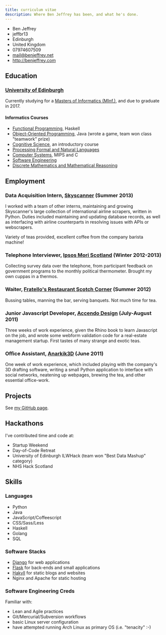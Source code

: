 ```yaml
---
title: curriculum vitae
description: Where Ben Jeffrey has been, and what he's done.
---
```


<aside class="right">
    <ul class="vcard">
      <li class="fn">Ben Jeffrey</li>
      <li class="nickname">jeffbr13</li>
      <li class="locality">Edinburgh</li>
      <li class="country-name">United Kingdom</li>
      <li class="tel">07974607509</li>
      <li><a href="mailto:mail@benjeffrey.net" class="email">mail@benjeffrey.net</a></li>
      <li><a class="url" href="http://benjeffrey.com">http://benjeffrey.com</a></li>
    </ul>
</aside>

Education
---------

### [University of Edinburgh](http://www.ed.ac.uk)

Currently studying for a [Masters of Informatics (MInf.)][minf], and due to graduate in 2017.

#### Informatics Courses

- [Functional Programming](http://www.inf.ed.ac.uk/teaching/courses/inf1-fp), Haskell
- [Object-Oriented Programming](http://www.inf.ed.ac.uk/teaching/courses/inf1-op), Java (wrote a game, team won class "teamwork" prize)
- [Cognitive Science](http://www.inf.ed.ac.uk/teaching/courses/inf1-cg), an introductory course
- [Processing Formal and Natural Languages](http://www.inf.ed.ac.uk/teaching/courses/inf2a/)
- [Computer Systems](http://www.inf.ed.ac.uk/teaching/courses/inf2c-cs/), MIPS and C
- [Software Engineering](http://www.inf.ed.ac.uk/teaching/courses/inf2c-se/)
- [Discrete Mathematics and Mathematical Reasoning](http://www.inf.ed.ac.uk/teaching/courses/dmmr/)


Employment
----------

### Data Acquisition Intern, [Skyscanner](http://skyscanner.net) (Summer 2013)

I worked with a team of other interns, maintaining and growing Skyscanner's
large collection of international airline scrapers, written in Python.
Duties included maintaining and updating database records, as well as
interfacing with airline counterparts in resolving issues with APIs or
webscrapers.

Variety of teas provided, excellent coffee from the company barista machine!

### Telephone Interviewer, [Ipsos Mori Scotland](http://www.ipsos-mori.com/offices/scotland.aspx) (Winter 2012-2013)

Collecting survey data over the telephone, from participant feedback on
government programs to the monthly political thermometer. Brought my own
cuppas in a thermos.

### Waiter, [Fratello's Restaurant Scotch Corner](http://www.fratellosscotchcorner.co.uk/) (Summer 2012)

Bussing tables, manning the bar, serving banquets. Not much time for tea.

### Junior Javascript Developer, [Accendo Design](http://www.accendodesign.com/) (July-August 2011)

Three weeks of work experience, given the Rhino book to learn Javascript
on the job, and wrote some webform validation code for a real-estate management
startup. First tastes of many strange and exotic teas.

### Office Assistant, [Anarkik3D](http://www.anarkik3d.co.uk/) (June 2011)

One week of work experience, which included
playing with the company's 3D drafting software, writing
a small Python application to interface with social networks,
neatening up webpages, brewing the tea, and other essential
office-work.


Projects
--------

See [my GitHub page](https://github.com/jeffbr13?tab=repositories).

Hackathons
----------

I've contributed time and code at:

* Startup Weekend
* Day-of-Code Retreat
* University of Edinburgh ILWHack (team won "Best Data Mashup" category)
* NHS Hack Scotland

Skills
------
### Languages

- Python
- Java
- JavaScript/Coffeescript
- CSS/Sass/Less
- Haskell
- Golang
- SQL

### Software Stacks

- [Django][] for web applications
- [Flask][] for back-ends and small applications
- [Hakyll][] for static blogs and websites
- Nginx and Apache for static hosting

### Software Engineering Creds

Familiar with:

- Lean and Agile practices
- Git/Mercurial/Subversion workflows
- basic Linux server configuration
- have attempted running Arch Linux as primary OS (i.e. "tenacity" :-)

<!-- links -->

[minf]: http://www.inf.ed.ac.uk/student-services/teaching-organisation/taught-course-information/degree-programmes/master-of-informatics
[Flask]: http://flask.pocoo.org/
[Hakyll]: http://jaspervdj.be/hakyll/
[flickr]: http://www.flickr.com/photos/jeffbr13/sets
[Django]: https://www.djangoproject.com/
